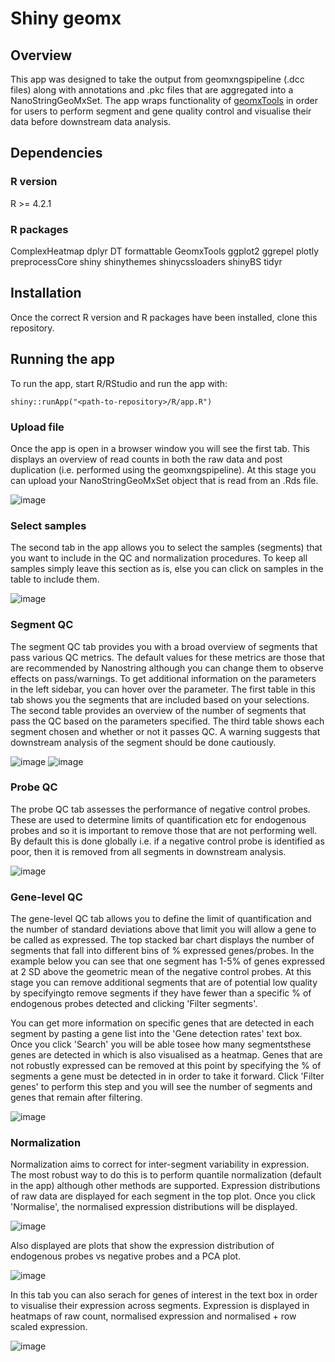 # Shiny geomx

## Overview

This app was designed to take the output from geomxngspipeline (.dcc files) along with annotations and .pkc files that are aggregated into a NanoStringGeoMxSet. The app wraps functionality of [geomxTools](https://bioconductor.org/packages/devel/workflows/vignettes/GeoMxWorkflows/inst/doc/GeomxTools_RNA-NGS_Analysis.html) in order for users to perform segment and gene quality control and visualise their data before downstream data analysis.


## Dependencies

### R version

R >= 4.2.1 

### R packages

ComplexHeatmap
dplyr
DT
formattable
GeomxTools
ggplot2
ggrepel
plotly
preprocessCore
shiny
shinythemes
shinycssloaders
shinyBS
tidyr

## Installation

Once the correct R version and R packages have been installed, clone this repository.

## Running the app

To run the app, start R/RStudio and run the app with:

```shiny::runApp("<path-to-repository>/R/app.R")```

### Upload file

Once the app is open in a browser window you will see the first tab. This displays an overview of read counts in both the raw data and post duplication (i.e. performed using the geomxngspipeline). At this stage you can upload your NanoStringGeoMxSet object that is read from an .Rds file. 

![image](./images/Overview.png)

### Select samples

The second tab in the app allows you to select the samples (segments) that you want to include in the QC and normalization procedures. To keep all samples simply leave this section as is, else you can click on samples in the table to include them.

![image](./images/Select_samples.png)

### Segment QC

The segment QC tab provides you with a broad overview of segments that pass various QC metrics. The default values for these metrics are those that are recommended by Nanostring although you can change them to observe effects on pass/warnings. To get additional information on the parameters in the left sidebar, you can hover over the parameter. The first table in this tab shows you the segments that are included based on your selections. The second table provides an overview of the number of segments that pass the QC based on the parameters specified. The third table shows each segment chosen and whether or not it passes QC. A warning suggests that downstream analysis of the segment should be done cautiously.

![image](./images/Segment_QC1.png)
![image](./images/Segment_QC2.png)

### Probe QC

The probe QC tab assesses the performance of negative control probes. These are used to determine limits of quantification etc for endogenous probes and so it is important to remove those that are not performing well. By default this is done globally i.e. if a negative control probe is identified as poor, then it is removed from all segments in downstream analysis.

![image](./images/Probe_QC.png)

### Gene-level QC

The gene-level QC tab allows you to define the limit of quantification and the number of standard deviations above that limit you will allow a gene to be called as expressed. The top stacked bar chart displays the number of segments that fall into different bins of % expressed genes/probes. In the example below you can see that one segment has 1-5% of genes expressed at 2 SD above the geometric mean of the negative control probes. At this stage you can remove additional segments that are of potential low quality by specifyingto remove segments if they have fewer than a specific % of endogenous probes detected and clicking 'Filter segments'.

You can get more information on specific genes that are detected in each segment by pasting a gene list into the 'Gene detection rates' text box. Once you click 'Search' you will be able tosee how many segmentsthese genes are detected in which is also visualised as a heatmap. Genes that are not robustly expressed can be removed at this point by specifying the % of segments a gene must be detected in in order to take it forward. Click 'Filter genes' to perform this step and you will see the number of segments and genes that remain after filtering. 

![image](./images/Gene_QC1.png)

### Normalization

Normalization aims to correct for inter-segment variability in expression. The most robust way to do this is to perform quantile normalization (default in the app) although other methods are supported. Expression distributions of raw data are displayed for each segment in the top plot. Once you click 'Normalise', the normalised expression distributions will be displayed. 

![image](./images/Normalization1.png)

Also displayed are plots that show the expression distribution of endogenous probes vs negative probes and a PCA plot.

![image](./images/Normalization2.png)

In this tab you can also serach for genes of interest in the text box in order to visualise their expression across segments. Expression is displayed in heatmaps of raw count, normalised expression and normalised + row scaled expression. 

![image](./images/Normalization3.png)

